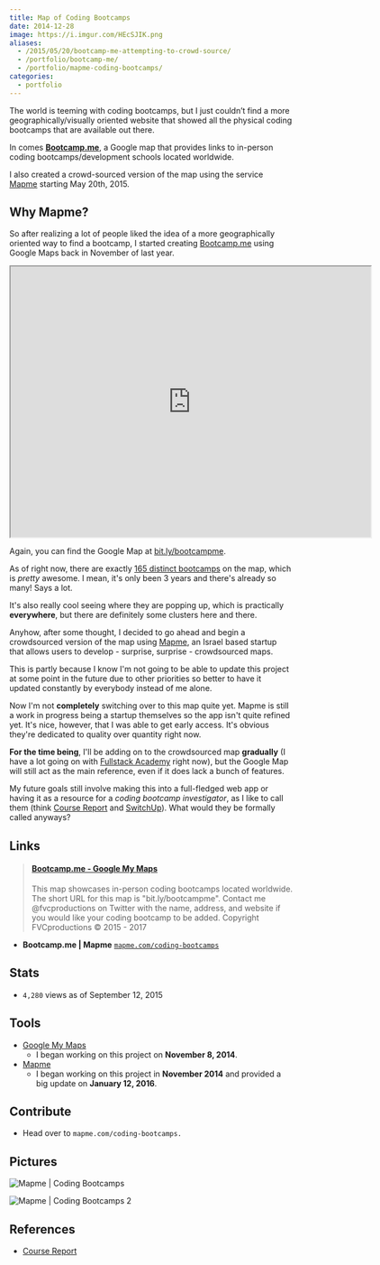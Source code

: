 ```yaml
---
title: Map of Coding Bootcamps
date: 2014-12-28
image: https://i.imgur.com/HEcSJIK.png
aliases:
  - /2015/05/20/bootcamp-me-attempting-to-crowd-source/
  - /portfolio/bootcamp-me/
  - /portfolio/mapme-coding-bootcamps/
categories:
  - portfolio
---
```


The world is teeming with coding bootcamps, but I just couldn’t find a more geographically/visually oriented website that showed all the physical coding bootcamps that are available out there.

In comes [**Bootcamp.me**](https://bit.ly/bootcampme 'Bootcamp.me'), a Google map that provides links to in-person coding bootcamps/development schools located worldwide.

I also created a crowd-sourced version of the map using the service [Mapme](https://mapme.com/ 'Mapme') starting May 20th, 2015.

## Why Mapme?

So after realizing a lot of people liked the idea of a more geographically oriented way to find a bootcamp, I started creating [Bootcamp.me](https://bit.ly/bootcampme 'Bootcamp.me') using Google Maps back in November of last year.

<iframe src="https://www.google.com/maps/d/embed?mid=123K1t2NXzk0e4BjF9_etA8LCk1o" width="640" height="480"></iframe>

Again, you can find the Google Map at [bit.ly/bootcampme](https://bit.ly/bootcampme 'Bootcamp.me').

As of right now, there are exactly [165 distinct bootcamps](https://bit.ly/bootcamps-to-add 'Bootcamp Directory') on the map, which is _pretty_ awesome. I mean, it's only been 3 years and there's already so many! Says a lot.

It's also really cool seeing where they are popping up, which is practically **everywhere**, but there are definitely some clusters here and there.

Anyhow, after some thought, I decided to go ahead and begin a crowdsourced version of the map using [Mapme](https://mapme.com 'Map.me'), an Israel based startup that allows users to develop - surprise, surprise - crowdsourced maps.

This is partly because I know I'm not going to be able to update this project at some point in the future due to other priorities so better to have it updated constantly by everybody instead of me alone.

Now I'm not **completely** switching over to this map quite yet. Mapme is still a work in progress being a startup themselves so the app isn't quite refined yet. It's nice, however, that I was able to get early access. It's obvious they're dedicated to quality over quantity right now.

**For the time being**, I'll be adding on to the crowdsourced map **gradually** (I have a lot going on with [Fullstack Academy](https://fullstackacademy.com 'Fullstack Academy') right now), but the Google Map will still act as the main reference, even if it does lack a bunch of features.

My future goals still involve making this into a full-fledged web app or having it as a resource for a _coding bootcamp investigator_, as I like to call them (think [Course Report](https://www.coursereport.com/ 'Course Report') and [SwitchUp](https://switchup.org 'SwitchUp')). What would they be formally called anyways?

## Links

<blockquote class="embedly-card"><h4><a href="http://bit.ly/bootcampme">Bootcamp.me - Google My Maps</a></h4><p>This map showcases in-person coding bootcamps located worldwide. The short URL for this map is "bit.ly/bootcampme". Contact me @fvcproductions on Twitter with the name, address, and website if you would like your coding bootcamp to be added. Copyright FVCproductions © 2015 - 2017</p></blockquote>
<script async src="//cdn.embedly.com/widgets/platform.js" charset="UTF-8"></script>

- **Bootcamp.me | Mapme** [`mapme.com/coding-bootcamps`](https://mapme.com/coding-bootcamps 'Bootcamp.me - Mapme')

## Stats

- `4,280` views as of September 12, 2015

## Tools

- [Google My Maps](https://www.google.com/maps/d/splash?app=mp 'Google MyMaps')
  - I began working on this project on **November 8, 2014**.
- [Mapme](https://mapme.com/ 'Mapme')
  - I began working on this project in **November 2014** and provided a big update on **January 12, 2016**.

## Contribute

- Head over to `mapme.com/coding-bootcamps.`

## Pictures

![Mapme | Coding Bootcamps](https://i.imgur.com/SR7yuSg.png)

![Mapme | Coding Bootcamps 2](https://lh3.googleusercontent.com/NMAvc9I8ja7BgQUQDrAU5zi0HbrUFD43A2twxJB7HQ4JLPrO65YE68Rn3K_GYFCLQWKi6Up5p2W2X6FEIASHcQruIjNg3HufKL8wklB5kyQpXMtb3GkHajK1lvmAnr6xr9rkBa1qDjnWt8IIg2t7reSN2AflXqmnpXgxGi8hDzCaYZGv34nr_ygfbksrYgdwqPoJsGo8uq2b1bvgwRwuNLENBmqSH8oKjTQW38Q9rtHGlQmilUZ_0VCNukSlcCf0VCG9ngcIQPfKFBoLjTrlgsJvtDRk1tstCbMX-D_HpZW9V1sVkeSnYkMOoZRO-xiU_UGI-wlTiTsh_PyTEFh0W2c3JoJF_d5wCqpmX6W7iLmhKMgB1qnLGt3394_mGY0wv6W7-TBSVSaLftl49v-WBDFcmMrGfwQOufvdfO9mTu0781hI4any_u7WXdr3X7uvsIREkttaX2Usjy_ijL8bU93qQ1kwG9jxMSlXk1yk3XI67CiIB8j6-fR5I0APeXiycXhvHq4FaFRA2RoewhHo_ylzGd8awAcXkNaLip-lDSYX7nF6on0IMBDbOoWjIkn1ui9XbmE-e07vMmjav7y9AH-e2lT7d7Hm63FC4LYBOe4eqosiGedGKSnBnCrEP2_u=w1440-h805-no)

## References

- [Course Report](https://coursereport.com 'Course Report')
